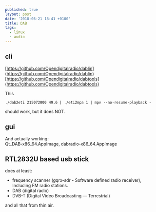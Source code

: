 ```yaml
---
published: true
layout: post
date: '2018-03-21 18:41 +0100'
title: DAB
tags:
  - linux
  - audio
---
```

## cli

[https://github.com/Opendigitalradio/dablin](https://github.com/Opendigitalradio/dablin)  
[https://github.com/Opendigitalradio/dabtools](https://github.com/Opendigitalradio/dabtools)

This

    ./dab2eti 215072000 49.6 | ./eti2mpa 1 | mpv --no-resume-playback -
    
should work, but it does NOT.

## gui
And actually working:    
Qt_DAB-x86_64.AppImage,  dabradio-x86_64.AppImage

## RTL2832U based usb stick

does at least:

- frequency scanner (gqrx-sdr - Software defined radio receiver), Including FM radio stations.
- DAB (digital radio)
- DVB-T (Digital Video Broadcasting — Terrestrial)

and all that from thin air.
